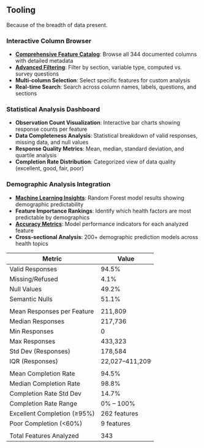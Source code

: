 ## Tooling
Because of the breadth of data present. 

### Interactive Column Browser
- **[Comprehensive Feature Catalog](https://singular-eclair-6a5a16.netlify.app/columns)**: Browse all 344 documented columns with detailed metadata
- **[Advanced Filtering](https://singular-eclair-6a5a16.netlify.app/columns?section=Demographics)**: Filter by section, variable type, computed vs. survey questions
- **Multi-column Selection**: Select specific features for custom analysis
- **Real-time Search**: Search across column names, labels, questions, and sections

### Statistical Analysis Dashboard
- **Observation Count Visualization**: Interactive bar charts showing response counts per feature
- **Data Completeness Analysis**: Statistical breakdown of valid responses, missing data, and null values
- **Response Quality Metrics**: Mean, median, standard deviation, and quartile analysis
- **Completion Rate Distribution**: Categorized view of data quality (excellent, good, fair, poor)

### Demographic Analysis Integration
- **[Machine Learning Insights](https://singular-eclair-6a5a16.netlify.app/demographic-analysis)**: Random Forest model results showing demographic predictability
- **Feature Importance Rankings**: Identify which health factors are most predictable by demographics
- **[Accuracy Metrics](https://singular-eclair-6a5a16.netlify.app/columns/GENHLTH/demographic-analysis)**: Model performance indicators for each analyzed feature
- **Cross-sectional Analysis**: 200+ demographic prediction models across health topics


| Metric                      | Value             |
|-----------------------------|-------------------|
| Valid Responses             | 94.5%             |
| Missing/Refused             | 4.1%              |
| Null Values                 | 49.2%             |
| Semantic Nulls              | 51.1%             |
|                             |                   |
| Mean Responses per Feature  | 211,809           |
| Median Responses            | 217,736           |
| Min Responses               | 0                 |
| Max Responses               | 433,323           |
| Std Dev (Responses)         | 178,584           |
| IQR (Responses)             | 22,027–411,209    |
|                             |                   |
| Mean Completion Rate        | 94.5%             |
| Median Completion Rate      | 98.8%             |
| Completion Rate Std Dev     | 14.7%             |
| Completion Rate Range       | 0% – 100%         |
| Excellent Completion (≥95%) | 262 features      |
| Poor Completion (<60%)      | 9 features        |
|                             |                   |
| Total Features Analyzed     | 343               |
